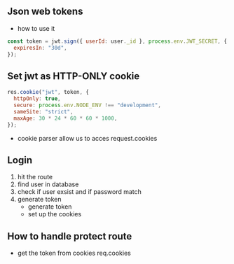 ## Json web tokens

- how to use it

```js
const token = jwt.sign({ userId: user._id }, process.env.JWT_SECRET, {
  expiresIn: "30d",
});
```

## Set jwt as HTTP-ONLY cookie

```js
res.cookie("jwt", token, {
  httpOnly: true,
  secure: process.env.NODE_ENV !== "development",
  sameSite: "strict",
  maxAge: 30 * 24 * 60 * 60 * 1000,
});
```

- cookie parser allow us to acces request.cookies

## Login

1. hit the route
2. find user in database
3. check if user exsist and if password match
4. generate token
   - generate token
   - set up the cookies

## How to handle protect route

- get the token from cookies req.cookies
